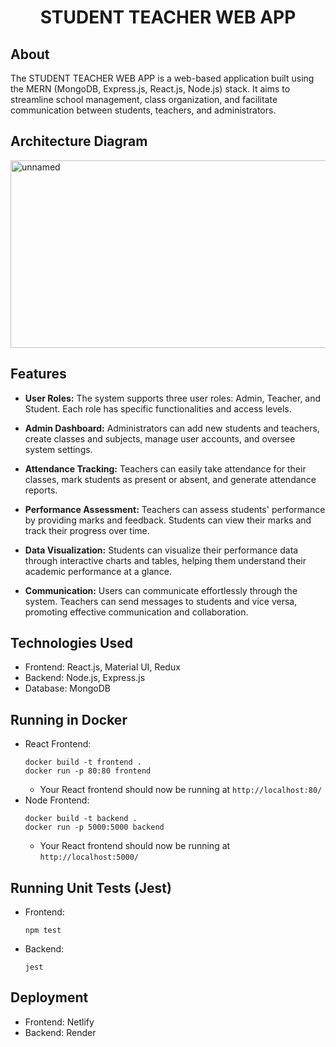<h1 align="center">
    STUDENT TEACHER WEB APP
</h1>

## About

The STUDENT TEACHER WEB APP is a web-based application built using the MERN (MongoDB, Express.js, React.js, Node.js) stack. It aims to streamline school management, class organization, and facilitate communication between students, teachers, and administrators.

## Architecture Diagram

<img src="https://github.com/shaily29-eng/student-teacher-webApp/assets/59019087/560053c7-914f-46a0-b438-447290b154e1" alt="unnamed" width="1000" height="300">

## Features

- **User Roles:** The system supports three user roles: Admin, Teacher, and Student. Each role has specific functionalities and access levels.

- **Admin Dashboard:** Administrators can add new students and teachers, create classes and subjects, manage user accounts, and oversee system settings.

- **Attendance Tracking:** Teachers can easily take attendance for their classes, mark students as present or absent, and generate attendance reports.

- **Performance Assessment:** Teachers can assess students' performance by providing marks and feedback. Students can view their marks and track their progress over time.

- **Data Visualization:** Students can visualize their performance data through interactive charts and tables, helping them understand their academic performance at a glance.

- **Communication:** Users can communicate effortlessly through the system. Teachers can send messages to students and vice versa, promoting effective communication and collaboration.

## Technologies Used

- Frontend: React.js, Material UI, Redux
- Backend: Node.js, Express.js
- Database: MongoDB

## Running in Docker

- React Frontend:
  ```shell
  docker build -t frontend .
  docker run -p 80:80 frontend
  ```
  - Your React frontend should now be running at `http://localhost:80/`
- Node Frontend:
  ```shell
  docker build -t backend .
  docker run -p 5000:5000 backend
  ```
  - Your React frontend should now be running at `http://localhost:5000/`

## Running Unit Tests (Jest)

- Frontend:
  ```shell
  npm test
  ```
- Backend:
  ```shell
  jest
  ```

## Deployment

- Frontend: Netlify
- Backend: Render
